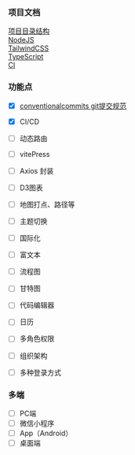 ### 项目文档
[项目目录结构](/docs/dir.md)  
[NodeJS](/docs/NodeJS.md)  
[TailwindCSS](/docs/TailwindCSS.md)  
[TypeScript](/docs/TypeScript.md)  
[CI](/docs/CI.md)  


### 功能点
- [x] [conventionalcommits git提交规范](/docs/commit.md)
- [x] CI/CD
- [ ] 动态路由
- [ ] vitePress
- [ ] Axios 封装
- [ ] D3图表
- [ ] 地图打点、路径等
- [ ] 主题切换
- [ ] 国际化
- [ ] 富文本
- [ ] 流程图
- [ ] 甘特图
- [ ] 代码编辑器
- [ ] 日历
- [ ] 多角色权限
- [ ] 组织架构
- [ ] 多种登录方式


### 多端
- [ ] PC端
- [ ] 微信小程序
- [ ] App（Android）
- [ ] 桌面端